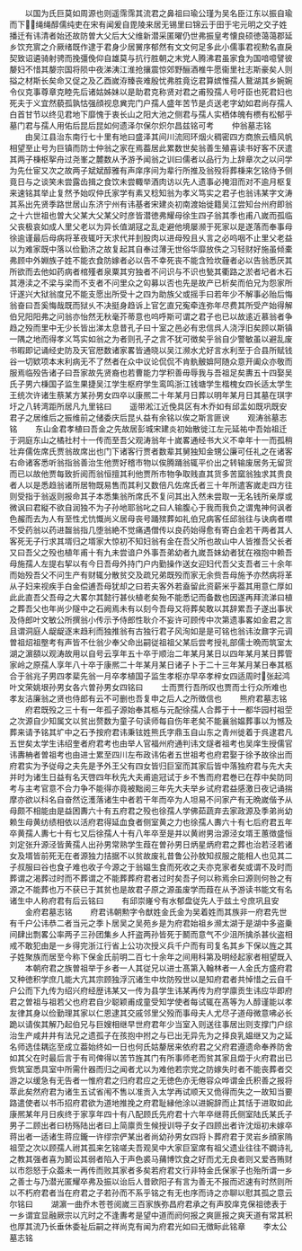 <!-- { "loadSidebar": true } -->
　　以国为氏巨莫如周源也则遥霈霈其流君之鼻祖曰瑜公瑾为吴名臣江东以振自瑜而下绳绳醇儒纯吏在宋有闻爰自毘陵来居无锡里曰锦云于田于宅元明之交子姓播迁有讳清者始还故防曽大父后大父维新潜采匿曜仍世弗振皇考懐良硕徳蔼蔼郡延乡饮充賔之介厥绪既作逮于君身少居黉序郁然有文文何足多此小儒事君视勲名直戾契致诏遴骑射骋而挽彊俛仰自雄莫与抗行胜朝之末党人腾沸君虽家食为国喑噫譬彼嫠妇不惜其嫠宗国将陨中夜涕洟江淮抢攘震惊郊野酾酒椎牛愿衞里社志斯豪矣人则搤之材斯长矣命又促之及乙酉嵗洊臻丧难殷忧弗胜竟讫君算嫔惟孺人鵞湖其乡婉婉令仪克事尊章克睦先后诸姑姊妹以是助君克称贤对君之甫殁孺人号吁臣也死君妇也死夫于义宜然藐孤孰怙强顔视息兾完门户孺人盛年苦节是贞送老字幼如君尚存孺人白首甘节以终见君地下靡愧于衷长山之阳大池之侧君与孺人实栖体魄有槚有松郁乎墓门君与孺人用佑后昆后昆如何遗泽尔保尔炽尔昌兹铭可考
　　仲翁墓志铭
　　由吴江县治东南行七十里有地曰盛泽其间川流囘环烟火稠密四方商旅云樯风帆相望至止号为巨镇而防士仲翁之家在焉葢居此累数世矣翁善生殖喜读书好客不厌遣其两子棅枢挐舟过尧峯之麓数从予游予闻翁之训曰儒者以品行为上辞章次之以问学为先仕宦又次之故两子斌斌醇雅有声庠序间为辈行所推及翁殁将葬棅来乞铭侍予侧竟日与之谈笑未尝露齿揖之食饮未尝輙举酒肉访以先人遗事必掩泪而对不逾月枢复来速铭其举止复然予始叹仲氏家学有素又稔知翁为孝义笃实之君子也翁讳某字文涛其系出先贤季路世居山东济宁州有讳基者宋建炎初南渡始徙籍吴江尝知台州府即翁之十六世祖也曽大父某大父某父时彦皆潜徳弗耀母徐生四子翁其季也甫八嵗而孤临父丧极哀如成人里父老以为异长值湖冦之乱走避他境屡濒于死家以是遂落而奉事母徐逾谨最后母病将革夜辄吁天求代并刲股肉以进母殁且乆言之必呜咽不止里父老益以为难家既中落以俭勤济之故复起其自奉过薄无世俗华靡放佚之习轻财好施虽倾橐弗顾中外婣族子姓不能衣食防嫁者必以告不幸死丧不能含殓坎薶者必以告翁悉厌其所欲而去他如药病者棺殣者泉粟其穷独者不问识与不识也甃其衢路之淤者圮者木石其港渎之不梁与梁而不支者不问里众之匃募以否也先是故产已析矣而伯兄为怨家所讦遂兴大狱翁度兄不能支愿出所受十之四为助族父或摇手曰若年少不解事必贻后悔翁奋曰吾奚悔哉既而狱乆不决挺身趋诉上官乞直兄寃牵连弥年尽费其所受产始得解伯兄阳阳弗之问翁亦怡然无秋毫芥蒂意也呜呼斯可谓之君子也已以故逺近慕翁者争趋之殁而里中无少长皆出涕太息昔孔子曰十室之邑必有忠信呉人浇浮旧矣顾以斯镇一隅之地而得孝义笃实如翁之为者则孔子之言不犹可徴矣乎翁自少警敏虽以避乱废书暇即记诵经史防及天官厯数诸家畧皆通晓以吴江濒水尤好言水利至于合县所赋钱谷一切欵项本末利病无不了然者在众中议论侃侃不肯骫骳媕阿随众意开阖众亦敬而服焉临殁告诸子曰吾家故先贤裔也若曹能力学积善毋辱我与吾祖足矣夀五十四娶吴氏子男六棅国子监生果捷吴江学生枢府学生鸾鸣浙江钱塘学生楷槐女四长适太学生王统次许诸生蔡某方某孙男女四卒以康熈二十年某月日葬以明年某月日其墓在琪字圩之八转湾距所居凡九里铭曰
　　遥带淞江近俛具区有木乔如有邱盂如既巩既安君子之居维后之振维前之储委庆后昆乆益有余铭以俟之斯言匪谀
　　观涛翁墓志铭
　　东山金君孝植曰吾金之先故居彭城宋建炎初始散徙江左元延祐中吾始祖迁于洞庭东山之橘社村十一传而至吾父观涛翁年十嵗畧通经书大义不幸年十一而孤稍壮弃儒佐席氏贾翁故席出也门下诸客行贾者数辈其舅独知金甥公廉可任礼之在诸客右命诸客悉听翁指翁善治生他贾好稽市物以俟腾踊翁辄平价出之转输废居务无留货而已以故他贾每致折阅而翁恒擅其利他贾所市物争取贱直其货多苦窳翁独求其贵良者人以是悉趋翁诸所居物既易售而其利又数倍凡佐席氏者三十年所遣客嵗走四方往则受指于翁返则报命其子本悉集翁所席氏不复问其出入然未尝取一无名钱所亲厚或微讽曰君縦不欲自润独不为子孙地耶翁叱之曰人输腹心于我而我负之谓鬼神何讽者色赧而去为人有至性尤忼慨尚义居母丧号踊殡葬如礼伯兄病客任邱翁往与诀病者噤不受药翁以药进齧翁指几堕翁絶不觉痛遇僧传以良药始得愈有寄白金若干两者其人客死无子行求其壻归之壻家大惊初不知妇翁有金在吾父所也故山中人皆推吾父长者又曰吾父之殁也植年甫十有九未尝谙户外事吾弟幼者九嵗吾妹幼者犹在襁抱中赖吾母施孺人左提右挈以有今日吾母外持门户内勤操作送女迎妇代吾父支吾者三十余年而始殁吾父不问生产有财辄分散贫交及疏兄弟既殁而家无余赀吾母施予亦然病将革从子妇来视疾手白金偿逋吾母犹却之曰若夫客外若盍留此资薪米乎葢其用意仁厚如此此直吾父吾母之大畧尔其懿行甚伙植老矣殆不能悉记而备数也因遂再拜流涕曰植之葬吾父也年尚少隧中之石阙焉未有以刻今吾母又将葬矣敢以其辞累吾子遂出事状及侍郎叶文敏公所撰翁小传示予侍郎性耿介不妄许可顾传中次第遗事畧如金君之言且谓洞庭人龊龊逐末趋利而独推翁有古独行君子风洵如是是可铭也翁讳汝鼐字元调曽祖炤祖壂考有声皆不仕翁少奉父命出嗣従祖祖父某后尝考授礼部儒士晩而筑室太湖之濵頟以观涛故用以自号云享年五十卒于顺治二年某月某日以四年某月某日葬管家岭之原孺人享年八十卒于康熈二十年某月某日诸子卜于二十三年某月某日奉其柩合于翁兆子男四孝棐先翁一月卒孝植国子监生孝枢亦早卒孝梓女四适周时张起鸿叶文荣姚垠孙男女各六曽孙男女四铭曰
　　士而贾行吾所叹也贾而士行众所难也孝友洁廉翁之贤也侍郎有云不可删也吾复申之后人之所徴信也
　　熊府君墓志铭
　　府君既殁之三十有一年孤子源始奉其柩与元配徐孺人合葬于十一都华园村祖茔之次源自少知属文以贫出赘数为童子句读师每自伤年老矣不能襄翁媪葬事以为憾及葬来请予铭其圹中之石予按府君讳秉铉姓熊氏字鼎玉自山东之青州徙着于呉逮君凡五世矣太学生讳绍奎者府君考也由举人官福州府通判讳文燧者祖考也吴庠生授儒官讳夀柟者曽祖考也由进士累至四川左布政讳佑者五世祖考也府君娶于徐予故徐出而府君实为予従母之夫先是予外王父有四女皆归巨室而其家后皆中落独府君与先大夫并时为诸生日益有名天啓四年秋先大夫甫逾冠试于乡不售而府君巻已在荐中矣防同考与主考官意不合力争不能得亦竟被黜阅三年先大夫举乡试府君益感激日夜记诵揣摩亦欲以科名自奋然讫濩落诸生中者若干年而卒为人坦易不问家产有无晩嵗偕予从母颇不相能由是益困夀六十有五府君之殁也徐孺人学佛茹蔬弃去家政源及季弟尚幼赖生母黄纺绩相依以活府君得延血食者侧室黄之力也徐孺人夀六十有七后府君五年卒黄孺人夀七十有七又后徐孺人十有八年卒至是并以黄祔男治源泾女壻王蕙徴盛恒刘定张升源泾皆黄孺人出孙男常熟学生葭在曽孙男日炳星炳府君之葬也治若泾若诸女及壻皆前死无在者源独力拮据不以贫故废礼昔鲁公孙敖知叔服之能相人也见其二子叔服曰谷也食子难也收子今源之于翁媪生食而死收之夫亦克家者矣或谓不及时而葬谓之渴葬过时而不葬谓之不能葬葬府君者过时矣吾子何以称焉余曰源则何咎之有源之不能葬也万不获已于其贫也是故君子原之源虽废学而葭在从予游读书能文有名诸生中人称府君有后云铭曰
　　有邱崇嶐兮有水郁盘従先人于兹土兮庶巩且安
　　金府君墓志铭
　　府君讳朝勲字令猷姓金氏金为吴着姓而其族非一府君先世有千户公讳恭二者当元之季卜居吴之吴苑乡是为府君始祖乡濒太湖于是湖中多盗乗间肆出剽畧公率两子三孙团集乡人扞盗两孙皆死于鬭而意气不少沮所擒杀甚伙盗相戒不敢犯由是一乡得完浙江行省上公功次授义兵千户而有司复名其乡下保以旌之其子姓聚族而居至今称下保金氏前明二百七十余年之间用科第及明经起家者相望既入
　　本朝府君之族曽祖举于乡者一人其従兄以进士髙第入翰林者一人金氏方盛府君又种徳积学庶几能大亢其宗顾独浮沉诸生中坎防殁世以是知府君者共悼惜之云自千户公而下九传为绍兴府经歴讳某又一传为县学生讳某再传为府学廪贡生讳应华即府君之曽祖与祖若父也府君自少聪颖甫成童受知学使者每试辄在髙等为人醇谨能以孝友律其身以俭勤理其家以仁恩逮其交戚邻里父殁而事母夫人尤尽子道母微意咈必长跪以请俟其解乃起伯兄与巨嫂相继早世府君年少当室入则送往事居出则支撑门户综治生产咸井井有法兄之遗孤子在孩抱中拊之与已出无异先为之择良乳媪继又为之延名师选佳耦迄至成立葢始终如一日也何氏姑嫠居来依府君之父府君遵遗命奉养防舍如其父在时最后言于有司俾得以苦节旌其门有所事师老而贫其家且燬于火府君出已赀筑室悉具室中所需什器而归之闻者尤以为难他若宗党之防嫁失时者不能丧葬者交游之以缓急有无告者一惟府君之归府君应之无徳色亦无倦容众哗谓金氏积善之报将萃此矣然府君为诸生五试省闱不售以准贡入太学再试顺天又佹得而失之一故知当要路遣使者以书币招府君欲为道地推挽之府君耻縁他涂以进婉辞而止其恬于进取如此康熈某年月日疾终于家享年四十有八配顾氏先府君十六年卒继蒋氏侧室陆氏某氏子男子二顾出者曰枋殇陆出者曰上简廪贡生候授训导子女子四顾出者许沈烜初未嫁卒蒋出者一适诸生蒋应鑨一许缪宗俨某出者尚幼孙男女四将卜葬府君于灵岩乡顔家隖祖茔之次以顾孺人祔其孤来乞铭嗟夫吾观吴中大家巨室席有祖父遗业往往不嫺诗礼之教其强者喜为鬭讼其弱者陷入于声色裘马蒱博饮食之好而尤无良者则又爱吝贿财以市怨怒于众葢未一再传而败其家者多矣若府君文行非特金氏保家子也殆所谓一乡之善士与乃潜光匿耀卒弗及振以诒后人昔欧阳子有言为善无不报而迟速有时然则所以不朽府君者当在府君之子若孙而不系乎铭之有无也序而诗之亦聊以慰其孤之意云尔铭曰
　　湖濵一曲乔木苍苍阅嵗三百家族弥昌府君承之有声胶庠克保祖徳表于一乡谓宜显融厥宗以亢时之不逢夀考是望中道而阏何报之爽匪报之爽天道有常其积也厚其流乃长垂休委祉后嗣之祥尚克有闻为府君光如曰无徴眎此铭章
　　李太公墓志铭

